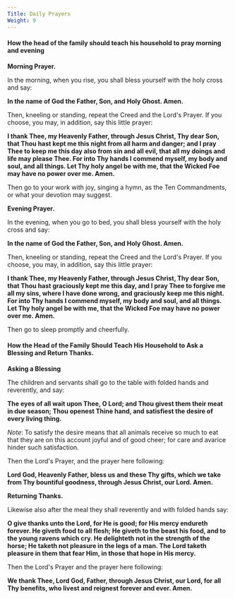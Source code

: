 ```yaml
---
Title: Daily Prayers
Weight: 9
---
```


#### How the head of the family should teach his household to pray morning and evening

**Morning Prayer.**

In the morning, when you rise, you shall bless yourself with
the holy cross and say:

**In the name of God the Father, Son, and Holy Ghost. Amen.**

Then, kneeling or standing, repeat the Creed and the Lord's
Prayer. If you choose, you may, in addition, say this little
prayer:

**I thank Thee, my
Heavenly Father, through Jesus Christ, Thy dear Son, that Thou
hast kept me this night from all harm and danger; and I pray
Thee to keep me this day also from sin and all evil, that all
my doings and life may please Thee. For into Thy hands I commend
myself, my body and soul, and all things. Let Thy holy angel
be with me, that the Wicked Foe may have no power over me. Amen.**

Then go to your work with joy, singing a hymn, as the Ten Commandments,
or what your devotion may suggest.

 **Evening
Prayer.**

In the evening, when you go to bed, you shall bless yourself
with the holy cross and say:

**In the name of God the Father, Son, and Holy Ghost. Amen.**

Then, kneeling or standing, repeat the Creed and the Lord's
Prayer. If you choose, you may, in addition, say this little
prayer:

**I thank Thee, my Heavenly Father, through Jesus Christ, Thy dear Son, that Thou
hast graciously kept me this day, and I pray Thee to forgive
me all my sins, where I have done wrong, and graciously keep
me this night. For into Thy hands I commend myself, my body
and soul, and all things. Let Thy holy angel be with me, that
the Wicked Foe may have no power over me. Amen.**

Then go to sleep promptly and cheerfully.


#### How the Head of the Family Should Teach His Household to Ask a Blessing and Return Thanks.

**Asking a Blessing**

The children and servants shall go to the table with folded hands
and reverently, and say:

**The eyes of all wait upon Thee, O Lord; and Thou givest them their
meat in due season; Thou openest Thine hand, and satisfiest
the desire of every living thing.**

_Note_: To satisfy
the desire means that all animals receive so much to eat that
they are on this account joyful and of good cheer; for care
and avarice hinder such satisfaction.

Then the Lord's Prayer, and the prayer here following:

**Lord God, Heavenly Father, bless us and these Thy gifts, which we
take from Thy bountiful goodness, through Jesus Christ, our
Lord. Amen.**

**Returning Thanks.**

Likewise also after the meal they shall reverently and with folded hands
say:

**O give
thanks unto the Lord, for He is good; for His mercy endureth
forever. He giveth food to all flesh; He giveth to the beast
his food, and to the young ravens which cry. He delighteth not
in the strength of the horse; He taketh not pleasure in the
legs of a man. The Lord taketh pleasure in them that fear Him,
in those that hope in His mercy.**

Then the Lord's Prayer and the prayer here following:

**We thank Thee, Lord God, Father, through Jesus Christ, our Lord, for
all Thy benefits, who livest and reignest forever and ever.
Amen.**

&nbsp;

&nbsp;
